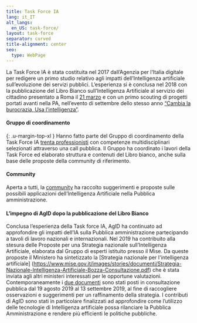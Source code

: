 ```yaml
---
title: Task Force IA
lang: it_IT
alt_langs:
  en_US: task-force/
layout: task-force
separator: curved
title-alignment: center
seo:
  type: WebPage
---
```

La Task Force IA è stata costituita nel 2017 dall’Agenzia per l’Italia digitale per redigere un primo studio relativo agli impatti dell’Intelligenza artificiale sull’evoluzione dei servizi pubblici.
L’esperienza si è conclusa nel 2018 con la pubblicazione del Libro Bianco sull’Intelligenza Artificiale al servizio dei cittadino presentato a Roma il  [21 marzo](#evento-21marzo) e con un primo scouting di progetti portati avanti nella PA, nell’evento di settembre dello stesso anno [“Cambia la burocrazia, Usa l’intelligenza”](https://www.agid.gov.it/it/agenzia/stampa-e-comunicazione/notizie/2018/08/28/stress-burocrazia-usa-lintelligenza-al-call-percorsi-open-innovation-pa).

#### Gruppo di coordinamento
{: .u-margin-top-xl }
Hanno fatto parte del Gruppo di coordinamento della Task Force IA [trenta professionisti](#coordinamento) con competenze multidisciplinari selezionati attraverso una call pubblica.
Il Gruppo ha coordinato i lavori della Task Force ed elaborato struttura e contenuti del Libro bianco, anche sulla base delle proposte della community di riferimento.

#### Community

Aperta a tutti, la  [community](#community) ha raccolto suggerimenti e proposte sulle possibili applicazioni dell’Intelligenza Artificiale nella Pubblica amministrazione.

#### L’impegno di AgID dopo la pubblicazione del Libro Bianco
Conclusa l’esperienza della Task force IA, AgID ha continuato ad approfondire gli impatti dell’IA sulla Pubblica amministrazione partecipando a tavoli di lavoro nazionali e internazionali.
Nel 2019 ha contribuito alla stesura delle Proposte per una Strategia nazionale sull’Intelligenza Artificiale, elaborata dal Gruppo di esperti istituito presso il Mise.
Da queste proposte il Ministero ha sintetizzato la [Strategia nazionale per l'intelligenza artificiale] (https://www.mise.gov.it/images/stories/documenti/Strategia-Nazionale-Intelligenza-Artificiale-Bozza-Consultazione.pdf) che è stata inviata agli altri ministeri interessati per le opportune valutazioni.
Contemporaneamente i [due documenti](https://www.mise.gov.it/index.php/it/strategia-intelligenza-artificiale/consultazione) sono stati posti in consultazione pubblica dal 19 agosto 2019 al 13 settembre 2019, al fine di raccogliere osservazioni e suggerimenti per un raffinamento della strategia.
I contributi di AgID sono stati in particolare finalizzati ad approfondire come l’utilizzo delle tecnologie di Intelligenza artificiale possa rilanciare la Pubblica Amministrazione e rendere più efficienti le politiche pubbliche.
